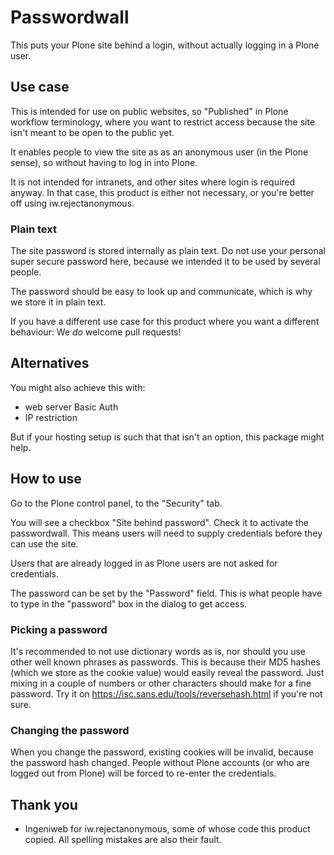# Passwordwall

This puts your Plone site behind a login, without actually logging in a Plone user.


## Use case

This is intended for use on public websites, so "Published" in Plone workflow
terminology, where you want to restrict access because the site isn't meant to
be open to the public yet.

It enables people to view the site as as an anonymous user (in the Plone
sense), so without having to log in into Plone.

It is not intended for intranets, and other sites where login is required
anyway. In that case, this product is either not necessary, or you're better
off using iw.rejectanonymous.


### Plain text

The site password is stored internally as plain text. Do not use your personal
super secure password here, because we intended it to be used by several
people.

The password should be easy to look up and communicate, which is why we store
it in plain text.

If you have a different use case for this product where you want a different
behaviour: We *do* welcome pull requests!


## Alternatives

You might also achieve this with:
- web server Basic Auth
- IP restriction

But if your hosting setup is such that that isn't an option,
this package might help.


## How to use

Go to the Plone control panel, to the "Security" tab.

You will see a checkbox "Site behind password". Check it to activate the passwordwall.
This means users will need to supply credentials before they can use the site.

Users that are already logged in as Plone users are not asked for credentials.

The password can be set by the "Password" field.
This is what people have to type in the "password" box in the dialog to get access.


### Picking a password

It's recommended to not use dictionary words as is, nor should you use other
well known phrases as passwords. This is because their MD5 hashes (which we
store as the cookie value) would easily reveal the password. Just mixing in a
couple of numbers or other characters should make for a fine password.
Try it on https://isc.sans.edu/tools/reversehash.html if you're not sure.


### Changing the password

When you change the password, existing cookies will be invalid, because the
password hash changed. People without Plone accounts (or who are logged out
from Plone) will be forced to re-enter the credentials.


## Thank you

- Ingeniweb for iw.rejectanonymous, some of whose code this product copied.
  All spelling mistakes are also their fault.
